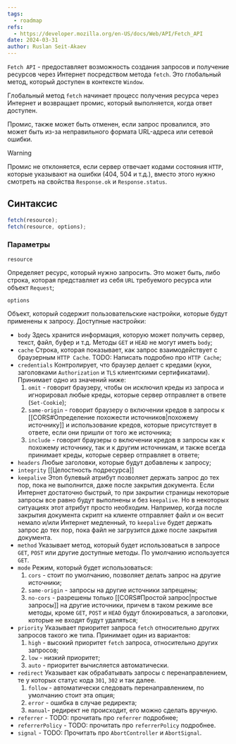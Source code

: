 ```yaml
---
tags:
  - roadmap
refs:
  - https://developer.mozilla.org/en-US/docs/Web/API/Fetch_API
date: 2024-03-31
author: Ruslan Seit-Akaev
---
```

`Fetch API` - предоставляет возможность создания запросов и получение ресурсов через Интернет посредством метода `fetch`. Это глобальный метод, который доступен в контексте `Window`.

Глобальный метод `fetch` начинает процесс получения ресурса через Интернет и возвращает промис, который выполняется, когда ответ доступен.

Промис, также может быть отменен, если запрос провалился, это может быть из-за неправильного формата URL-адреса или сетевой ошибки. 

> [!warning] 
 Промис не отклоняется, если сервер отвечает кодами состояния `HTTP`, которые указывают на ошибки (404, 504 и т.д.), вместо этого нужно смотреть на свойства `Response.ok` и `Response.status`.

## Синтаксис

```js
fetch(resource);
fetch(resource, options);
```

### Параметры

`resource`

  Определяет ресурс, который нужно запросить. Это может быть, либо строка, которая представляет из себя `URL` требуемого ресурса или объект `Request`;

`options`

  Объект, который содержит пользовательские настройки, которые будут применены к запросу. Доступные настройки:

- `body`
Здесь хранится информация, которую может получить сервер, текст, файл, буфер и т.д. Методы `GET` и `HEAD` не могут иметь `body`;
- `cache`
Строка, которая показывает, как запрос взаимодействует с браузерным `HTTP Cache`. TODO: Написать подробно про `HTTP Cache`;
- `credentials`
Контролирует, что браузер делает с кредами (куки, заголовками `Authorization` и `TLS` клиентскими сертификатами). Принимает одно из значений ниже:
	1. `omit` - говорит браузеру, чтобы он исключил креды из запроса и игнорировал любые креды, которые сервер отправляет в ответе (`Set-Cookie`);
	2. `same-origin` - говорит браузеру о включении кредов в запросы к [[CORS#Определение похожести источников|похожему источнику]] и использование кредов, которые присутствует в ответе, если они пришли от того же источника;
	3. `include` - говорит браузеры о включении кредов в запросы как к похожему источнику, так и к другим источникам, и также всегда принимает креды, которые сервер отправляет в ответе;
- `headers`
Любые заголовки, которые будут добавлены к запросу;
- `integrity`
[[Целостность подресурса]]
- `keepalive`
Этоn булевый атрибут позволяет держать запрос до тех пор, пока не выполнится, даже после закрытия документа. Если Интернет достаточно быстрый, то при закрытии страницы некоторые запросы все равно будут выполнены и без `keepalive`. Но в некоторых ситуациях этот атрибут просто необходим. Например, когда после закрытия документа скрипт на клиенте отправляет файл и он весит немало и/или Интернет медленный, то `keepalive` будет держать запрос до тех пор, пока файл не загрузится даже после закрытия документа.
- `method`
Указывает метод, который будет использоваться в запросе `GET`, `POST` или другие доступные методы. По умолчанию используется `GET`.
- `mode`
Режим, который будет использоваться:
	1. `cors` - стоит по умолчанию, позволяет делать запрос на другие источники;
	2. `same-origin` - запросы на другие источники запрещены;
	3. `no-cors` - разрешены только [[CORS#Простой запрос|простые запросы]] на другие источники, причем в таком режиме все методы, кроме `GET`, `POST` и `HEAD` будут блокироваться, а заголовки, которые не входят будут удаляться;
- `priority`
Указывает приоритет запроса `fetch` относительно других запросов такого же типа. Принимает один из вариантов:
	1. `high` - высокий приоритет `fetch` запроса, относительно других запросов;
	2. `low` - низкий приоритет;
	3. `auto` - приоритет вычисляется автоматически.
- `redirect`
Указывает как обрабатывать запросы с перенаправлением, те у которых статус кода `301`, `302` и так далее.
	1. `follow` - автоматически следовать перенаправлением, по умолчанию стоит эта опция;
	2. `error` - ошибка в случае редиректа;
	3. `manual`- редирект не происходит, его можно сделать вручную.
- `referrer` - TODO: прочитать про `referrer` подробнее;
- `referrerPolicy` - TODO: прочитать про `referrerPolicy` подробнее.
- `signal` - TODO: Прочитать про `AbortController` и `AbortSignal`.

